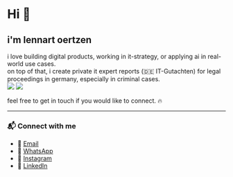 # Hi 🚀
## i'm lennart oertzen  

i love building digital products, working in it-strategy, or applying ai in real-world use cases.  
on top of that, i create private it expert reports (🇩🇪 IT-Gutachten) for legal proceedings in germany, especially in criminal cases.  
![](static/images/law2.svg) ![](static/images/knive.svg)

feel free to get in touch if you would like to connect. 🔥

---

### 📬 Connect with me

- 📧 [Email](mailto:hi@lennie.de)  
- 💬 [WhatsApp](https://wa.me/491759928165)  
- 📸 [Instagram](https://www.instagram.com/lennartoertzen/)  
- 💼 [LinkedIn](https://www.linkedin.com/in/oertzen)  